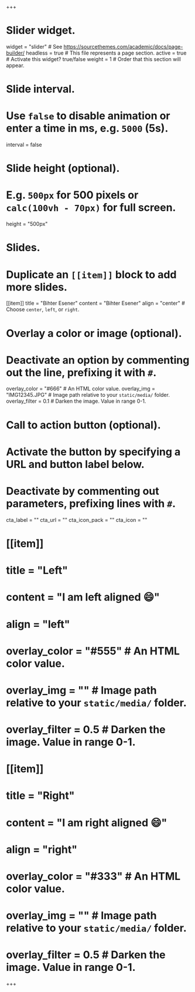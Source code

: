 +++
# Slider widget.
widget = "slider"  # See https://sourcethemes.com/academic/docs/page-builder/
headless = true  # This file represents a page section.
active = true  # Activate this widget? true/false
weight = 1  # Order that this section will appear.

# Slide interval.
# Use `false` to disable animation or enter a time in ms, e.g. `5000` (5s).
interval = false

# Slide height (optional).
# E.g. `500px` for 500 pixels or `calc(100vh - 70px)` for full screen.
height = "500px"

# Slides.
# Duplicate an `[[item]]` block to add more slides.
[[item]]
  title = "Bihter Esener"
  content = "Bihter Esener"
  align = "center"  # Choose `center`, `left`, or `right`.

  # Overlay a color or image (optional).
  #   Deactivate an option by commenting out the line, prefixing it with `#`.
  overlay_color = "#666"  # An HTML color value.
  overlay_img = "IMG12345.JPG"  # Image path relative to your `static/media/` folder.
  overlay_filter = 0.1  # Darken the image. Value in range 0-1.

  # Call to action button (optional).
  #   Activate the button by specifying a URL and button label below.
  #   Deactivate by commenting out parameters, prefixing lines with `#`.
  cta_label = ""
  cta_url = ""
  cta_icon_pack = ""
  cta_icon = ""

#   [[item]]
#     title = "Left"
#     content = "I am left aligned :smile:"
#     align = "left"

#     overlay_color = "#555"  # An HTML color value.
#     overlay_img = ""  # Image path relative to your `static/media/` folder.
#     overlay_filter = 0.5  # Darken the image. Value in range 0-1.

#   [[item]]
#     title = "Right"
#     content = "I am right aligned :smile:"
#     align = "right"

#     overlay_color = "#333"  # An HTML color value.
#     overlay_img = ""  # Image path relative to your `static/media/` folder.
#     overlay_filter = 0.5  # Darken the image. Value in range 0-1.
+++

